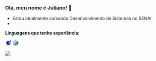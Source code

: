 ### Olá, meu nome é Juliano! 👋

- Estou atualmente cursando Desenvolvimento de Sistemas no SENAI
- 


**Linguagens que tenho experiência:**

<code><img height="20" src="https://raw.githubusercontent.com/github/explore/80688e429a7d4ef2fca1e82350fe8e3517d3494d/topics/lua/lua.png"></code>
<code><img height="20" src="https://raw.githubusercontent.com/github/explore/80688e429a7d4ef2fca1e82350fe8e3517d3494d/topics/c/c.png"></code>

<img src="https://github-readme-stats.vercel.app/api?username=Tiurabe103&&show_icons=true&title_color=ffffff&icon_color=bb2acf&text_color=daf7dc&bg_color=151515">
<!--
**Tiurabe103/Tiurabe103** is a ✨ _special_ ✨ repository because its `README.md` (this file) appears on your GitHub profile.

Here are some ideas to get you started:

- 🔭 I’m currently working on ...
- 🌱 I’m currently learning ...
- 👯 I’m looking to collaborate on ...
- 🤔 I’m looking for help with ...
- 💬 Ask me about ...
- 📫 How to reach me: ...
- 😄 Pronouns: ...
- ⚡ Fun fact: ...
-->
